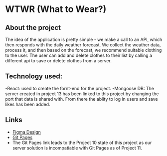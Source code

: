# WTWR (What to Wear?)

## About the project

The idea of the application is pretty simple - we make a call to an API, which then responds with the daily weather forecast. We collect the weather data, process it, and then based on the forecast, we recommend suitable clothing to the user. The user can add and delete clothes to their list by calling a different api to save or delete clothes from a server.

## Technology used:

-React: used to create the fornt-end for the project.
-Mongoose DB: The server created in project 13 has been linked to this project by changing the port that data is shared with. From there the ablity to log in users and save likes has been added.

## Links

- [Figma Design](https://www.figma.com/design/bfVOvqlLmoKZ5lpro8WWBe/Sprint-14_-WTWR?node-id=1-1105&t=jtKY8o9EoFksBFQS-0)
- [Git Pages](https://chrisowens2244.github.io/se_project_react/)
- The Git Pages link leads to the Project 10 state of this project as our server solution is incompatiable with Git Pages as of Project 11.
